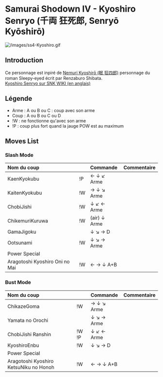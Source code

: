 # Samurai Shodown IV - Kyoshiro Senryo (千両 狂死郎, Senryō Kyōshirō)

![](/images/ss4-Kyoshiro.gif "/images/ss4-Kyoshiro.gif")

## Introduction

Ce personnage est inpiré de [Nemuri Kyoshirō (眠
狂四郎)](http://en.wikipedia.org/wiki/Sleepy_Eyes_of_Death) personnage
du roman Sleepy-eyed écrit par Renzaburo Shibata.  
[Kyoshiro Senryo sur SNK WIKI (en
anglais)](http://snk.wikia.com/wiki/Kyoshiro_Senryo)

## Légende

- Arme : A ou B ou C : coup avec son arme
- Coup : A ou B ou C ou D
- !W : ne fonctionne qu'avec son arme
- !P : coup plus fort quand la jauge POW est au maximum

## Moves List

### Slash Mode

| Nom du coup                    |     | Commande     | Commentaire |
|:-------------------------------|-----|:-------------|:------------|
| KaenKyokubu                    | !P  | ← ↓ ↙ Arme   |             |
| KaitenKyokubu                  | !W  | → ↓ ↘ Arme   |             |
| ChobiJishi                     | !W  | ↓ ↙ ← Arme   |             |
| ChikemuriKuruwa                | !W  | (air) ↓ Arme |             |
| GamaJigoku                     |     | ↓ ↘ → D      |             |
| Ootsunami                      | !W  | ↓ ↘ → Arme   |             |
| Power Special                  |     |              |             |
| Aragotoshi Kyoshiro Oni no Mai | !W  | ← → ↓ A+B    |             |

### Bust Mode

| Nom du coup                            |       | Commande   | Commentaire |
|:---------------------------------------|-------|:-----------|:------------|
| ChikazeGoma                            | !W    | → ↓ ↘ Arme |             |
| Yamata no Orochi                       |       | ↓ ↘ → Arme |             |
| ChobiJishi Ranshin                     | !W !P | ↓ ↙ ← Arme |             |
| KyoshiroEnbu                           | !W    | ↓ ↘ → D    |             |
| Power Special                          |       |            |             |
| Aragotoshi Kyoshiro KetsuNiku no Honoh | !W    | ← → ↓ A+B  |             |
